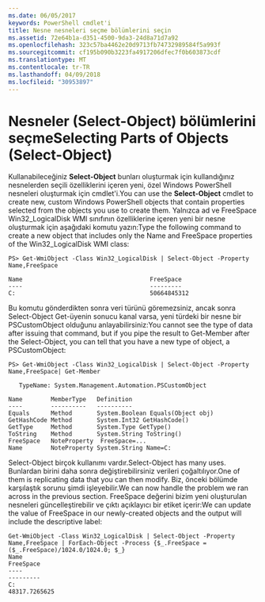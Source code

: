```yaml
---
ms.date: 06/05/2017
keywords: PowerShell cmdlet'i
title: Nesne nesneleri seçme bölümlerini seçin
ms.assetid: 72e64b1a-d351-4500-9da3-24d8a71d7a92
ms.openlocfilehash: 323c57ba4462e20d9713fb74732989584f5a993f
ms.sourcegitcommit: cf195b090b3223fa4917206dfec7f0b603873cdf
ms.translationtype: MT
ms.contentlocale: tr-TR
ms.lasthandoff: 04/09/2018
ms.locfileid: "30953897"
---
```

# <a name="selecting-parts-of-objects-select-object"></a><span data-ttu-id="44848-103">Nesneler (Select-Object) bölümlerini seçme</span><span class="sxs-lookup"><span data-stu-id="44848-103">Selecting Parts of Objects (Select-Object)</span></span>

<span data-ttu-id="44848-104">Kullanabileceğiniz **Select-Object** bunları oluşturmak için kullandığınız nesnelerden seçili özelliklerini içeren yeni, özel Windows PowerShell nesneleri oluşturmak için cmdlet'i.</span><span class="sxs-lookup"><span data-stu-id="44848-104">You can use the **Select-Object** cmdlet to create new, custom Windows PowerShell objects that contain properties selected from the objects you use to create them.</span></span> <span data-ttu-id="44848-105">Yalnızca ad ve FreeSpace Win32_LogicalDisk WMI sınıfının özelliklerine içeren yeni bir nesne oluşturmak için aşağıdaki komutu yazın:</span><span class="sxs-lookup"><span data-stu-id="44848-105">Type the following command to create a new object that includes only the Name and FreeSpace properties of the Win32_LogicalDisk WMI class:</span></span>

```
PS> Get-WmiObject -Class Win32_LogicalDisk | Select-Object -Property Name,FreeSpace

Name                                    FreeSpace
----                                    ---------
C:                                      50664845312
```

<span data-ttu-id="44848-106">Bu komutu gönderdikten sonra veri türünü göremezsiniz, ancak sonra Select-Object Get-üyenin sonucu kanal varsa, yeni türdeki bir nesne bir PSCustomObject olduğunu anlayabilirsiniz:</span><span class="sxs-lookup"><span data-stu-id="44848-106">You cannot see the type of data after issuing that command, but if you pipe the result to Get-Member after the Select-Object, you can tell that you have a new type of object, a PSCustomObject:</span></span>

```
PS> Get-WmiObject -Class Win32_LogicalDisk | Select-Object -Property Name,FreeSpace| Get-Member

   TypeName: System.Management.Automation.PSCustomObject

Name        MemberType   Definition
----        ----------   ----------
Equals      Method       System.Boolean Equals(Object obj)
GetHashCode Method       System.Int32 GetHashCode()
GetType     Method       System.Type GetType()
ToString    Method       System.String ToString()
FreeSpace   NoteProperty  FreeSpace=...
Name        NoteProperty System.String Name=C:
```

<span data-ttu-id="44848-107">Select-Object birçok kullanımı vardır.</span><span class="sxs-lookup"><span data-stu-id="44848-107">Select-Object has many uses.</span></span> <span data-ttu-id="44848-108">Bunlardan birini daha sonra değiştirebilirsiniz verileri çoğaltılıyor.</span><span class="sxs-lookup"><span data-stu-id="44848-108">One of them is replicating data that you can then modify.</span></span> <span data-ttu-id="44848-109">Biz, önceki bölümde karşılaştık sorunu şimdi işleyebilir.</span><span class="sxs-lookup"><span data-stu-id="44848-109">We can now handle the problem we ran across in the previous section.</span></span> <span data-ttu-id="44848-110">FreeSpace değerini bizim yeni oluşturulan nesneleri güncelleştirebilir ve çıktı açıklayıcı bir etiket içerir:</span><span class="sxs-lookup"><span data-stu-id="44848-110">We can update the value of FreeSpace in our newly-created objects and the output will include the descriptive label:</span></span>

```
Get-WmiObject -Class Win32_LogicalDisk | Select-Object -Property Name,FreeSpace | ForEach-Object -Process {$_.FreeSpace = ($_.FreeSpace)/1024.0/1024.0; $_}
Name                                                                  FreeSpace
----                                                                  ---------
C:                                                                48317.7265625
```